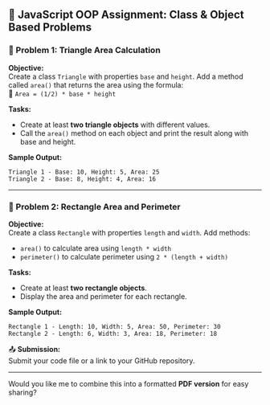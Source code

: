 
## 📝 **JavaScript OOP Assignment: Class & Object Based Problems**

### 🔹 Problem 1: Triangle Area Calculation
**Objective:**  
Create a class `Triangle` with properties `base` and `height`. Add a method called `area()` that returns the area using the formula:  
📌 `Area = (1/2) * base * height`

**Tasks:**
- Create at least **two triangle objects** with different values.
- Call the `area()` method on each object and print the result along with base and height.

**Sample Output:**
```
Triangle 1 - Base: 10, Height: 5, Area: 25
Triangle 2 - Base: 8, Height: 4, Area: 16
```

---

### 🔹 Problem 2: Rectangle Area and Perimeter
**Objective:**  
Create a class `Rectangle` with properties `length` and `width`. Add methods:
- `area()` to calculate area using `length * width`
- `perimeter()` to calculate perimeter using `2 * (length + width)`

**Tasks:**
- Create at least **two rectangle objects**.
- Display the area and perimeter for each rectangle.

**Sample Output:**
```
Rectangle 1 - Length: 10, Width: 5, Area: 50, Perimeter: 30
Rectangle 2 - Length: 6, Width: 3, Area: 18, Perimeter: 18
```

📤 **Submission:**  
Submit your code file or a link to your GitHub repository.

---

Would you like me to combine this into a formatted **PDF version** for easy sharing?